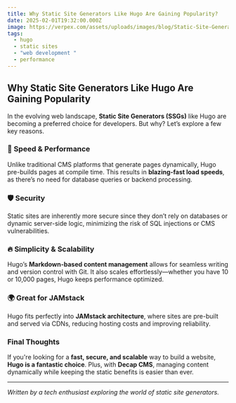 ```yaml
---
title: Why Static Site Generators Like Hugo Are Gaining Popularity?
date: 2025-02-01T19:32:00.000Z
image: https://verpex.com/assets/uploads/images/blog/Static-Site-Generator.webp?v=1698936238
tags:
  - hugo
  - static sites
  - "web development "
  - performance
---
```

## Why Static Site Generators Like Hugo Are Gaining Popularity

In the evolving web landscape, **Static Site Generators (SSGs)** like Hugo are becoming a preferred choice for developers. But why? Let’s explore a few key reasons.

### 🚀 Speed & Performance  
Unlike traditional CMS platforms that generate pages dynamically, Hugo pre-builds pages at compile time. This results in **blazing-fast load speeds**, as there’s no need for database queries or backend processing.

### 🛡️ Security  
Static sites are inherently more secure since they don’t rely on databases or dynamic server-side logic, minimizing the risk of SQL injections or CMS vulnerabilities.

### 🔥 Simplicity & Scalability  
Hugo’s **Markdown-based content management** allows for seamless writing and version control with Git. It also scales effortlessly—whether you have 10 or 10,000 pages, Hugo keeps performance optimized.

### 🌍 Great for JAMstack  
Hugo fits perfectly into **JAMstack architecture**, where sites are pre-built and served via CDNs, reducing hosting costs and improving reliability.

### Final Thoughts  
If you're looking for a **fast, secure, and scalable** way to build a website, **Hugo is a fantastic choice**. Plus, with **Decap CMS**, managing content dynamically while keeping the static benefits is easier than ever.



---
*Written by a tech enthusiast exploring the world of static site generators.*
